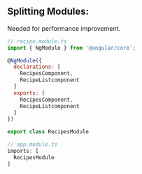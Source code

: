 ## Splitting Modules:
Needed for performance improvement.
```javascript
// recipe.module.ts
import { NgModule } from '@angular/core';

@NgModule({
  declarations: [
    RecipesComponent,
    RecipeListcomponent
  ]
  exports: [
    RecipesComponent,
    RecipeListcomponent
  ]
})

export class RecipesModule

// app.module.ts
imports: [
  RecipesModule
]
```
